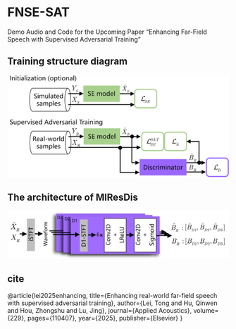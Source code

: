 # FNSE-SAT
Demo Audio and Code for the Upcoming Paper “Enhancing Far-Field Speech with Supervised Adversarial Training”

## Training structure diagram
![FNSE-SAT](images/FNSE-SAT.jpg)

## The architecture of MlResDis
![MlResDis](images/Discri.jpg)

## cite
@article{lei2025enhancing,
  title={Enhancing real-world far-field speech with supervised adversarial training},
  author={Lei, Tong and Hu, Qinwen and Hou, Zhongshu and Lu, Jing},
  journal={Applied Acoustics},
  volume={229},
  pages={110407},
  year={2025},
  publisher={Elsevier}
}
